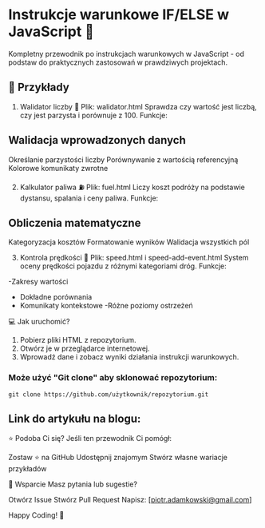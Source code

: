 # Instrukcje warunkowe IF/ELSE w JavaScript 🚀

Kompletny przewodnik po instrukcjach warunkowych w JavaScript - od podstaw do praktycznych zastosowań w prawdziwych projektach.

## 🚀 Przykłady
1. Walidator liczby 🔢
Plik: walidator.html
Sprawdza czy wartość jest liczbą, czy jest parzysta i porównuje z 100.
Funkcje:

## Walidacja wprowadzonych danych
Określanie parzystości liczby
Porównywanie z wartością referencyjną
Kolorowe komunikaty zwrotne

2. Kalkulator paliwa ⛽
Plik: fuel.html
Liczy koszt podróży na podstawie dystansu, spalania i ceny paliwa.
Funkcje:

## Obliczenia matematyczne
Kategoryzacja kosztów
Formatowanie wyników
Walidacja wszystkich pól

3. Kontrola prędkości 🚗
Plik: speed.html i speed-add-event.html
System oceny prędkości pojazdu z różnymi kategoriami dróg.
Funkcje:

-Zakresy wartości
- Dokładne porównania
- Komunikaty kontekstowe
-Różne poziomy ostrzeżeń

💻 Jak uruchomić?
1. Pobierz pliki HTML z repozytorium.
2. Otwórz je w przeglądarce internetowej. 
3. Wprowadź dane i zobacz wyniki działania instrukcji warunkowych.

### Może użyć "Git clone" aby sklonować repozytorium:
```git clone https://github.com/użytkownik/repozytorium.git```

## Link do artykułu na blogu:

⭐ Podoba Ci się?
Jeśli ten przewodnik Ci pomógł:

Zostaw ⭐ na GitHub
Udostępnij znajomym
Stwórz własne wariacje przykładów

🤝 Wsparcie
Masz pytania lub sugestie?

Otwórz Issue
Stwórz Pull Request
Napisz: [piotr.adamkowski@gmail.com]


Happy Coding! 🚀

